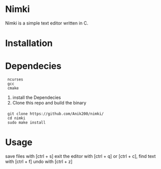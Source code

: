 # Nimki
Nimki is a simple text editor written in C.
# Installation
  # Dependecies
     ncurses
     gcc
     cmake
     
1. install the Dependecies
2. Clone this repo and build the binary
####
     git clone https://github.com/Anik200/nimki/
     cd nimki
     sudo make install
     
# Usage
save files with [ctrl + s]
exit the editor with [ctrl + q] or [ctrl + c], find text with [ctrl + f] undo with [ctrl + z]
     
